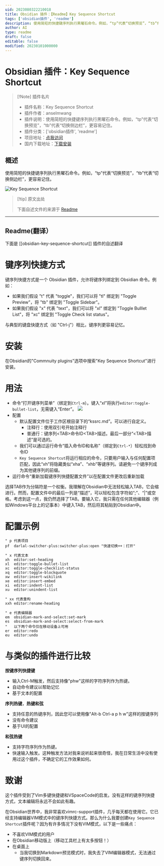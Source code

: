 ```yaml
---
uid: 2023080322210018
title: Obsidian 插件：【Readme】Key Sequence Shortcut
tags: ['obsidian插件', 'readme']
description: 使用简短的快捷键序列执行黑曜石命令。例如，“tp”代表“切换预览”，“tb”代表“切换侧边栏”，更容易记住。
author: AI
type: readme
draft: false
editable: false
modified: 20230101000000
---
```


# Obsidian 插件：Key Sequence Shortcut

> [!Note] 插件名片
> - 插件名称：Key Sequence Shortcut
> - 插件作者：anselmwang
> - 插件说明：使用简短的快捷键序列执行黑曜石命令。例如，“tp”代表“切换预览”，“tb”代表“切换侧边栏”，更容易记住。
> - 插件分类：['obsidian插件', 'readme']
> - 项目地址：[点我访问](https://github.com/anselmwang/obsidian-key-sequence-shortcut)
> - 国内下载地址：[下载安装](https://pkmer.cn/products/plugin/pluginMarket/?obsidian-key-sequence-shortcut)

## 概述

使用简短的快捷键序列执行黑曜石命令。例如，“tp”代表“切换预览”，“tb”代表“切换侧边栏”，更容易记住。

![Key Sequence Shortcut](https://cdn.pkmer.cn/covers/obsidian-key-sequence-shortcut.png!pkmer)

> [!tip] 原文出处
> 
>下面自述文件的来源于 [Readme](https://ghproxy.net/https://raw.githubusercontent.com/anselmwang/obsidian-key-sequence-shortcut/main/README.md)
> 

---

## Readme(翻译）

下面是 [[obsidian-key-sequence-shortcut]] 插件的自述翻译


# 键序列快捷方式

键序列快捷方式是一个 Obsidian 插件，允许将键序列绑定到 Obsidian 命令。例如：
- 如果我们假设 "t" 代表 "toggle"，我们可以将 "tl" 绑定到 "Toggle Preview"，将 "tb" 绑定到 "Toggle Sidebar"。
- 如果我们假设 "x" 代表 "text"，我们可以将 "xl" 绑定到 "Toggle Bulllet List"，将 "xc" 绑定到 "Toggle Check list status"。

与典型的键盘快捷方式（如 "Ctrl-j"）相比，键序列更容易记忆。

# 安装

在Obsidian的"Commnuity plugins"选项中搜索"Key Sequence Shortcut"进行安装。

# 用法

- 命令“打开键序列菜单”（绑定到`Ctrl-m`）。键入“xl”将执行`editor:toggle-bullet-list`，无需键入“Enter”。
![](attachments/2022-02-26-07-33-19.png)
- 配置
  - 默认配置文件位于工作区根目录下的“kssrc.md”。可以进行自定义。
    - 注释行：使用双引号开始注释行
    - 普通行：键序列&lt;TAB&gt;命令ID&lt;TAB&gt;描述。最后一部分“&lt;TAB&gt;描述”是可选的。
  - 我们可以通过运行命令“插入命令ID和名称”（绑定到`Ctrl-*`）轻松找到命令ID
  - `Key Sequence Shortcut`将运行相应的命令，只要用户输入与任何配置项匹配，因此“xh”将隐藏类似“xha”、“xhb”等键序列。请避免一个键序列成为其他键序列的前缀。
- 运行命令“重新加载键序列快捷配置文件”以在配置文件更改后重新加载

选择TAB作为分隔符是一个权衡。我理解在Obsidian中无法轻松输入TAB，它会缩进行。然而，配置文件中的最后一列是“描述”，可以轻松包含字符如“;”、“|”或空格。考虑到这一点，我仍然选择了TAB。要输入它，我只需在任何其他编辑器（例如Windows平台上的记事本）中键入TAB，然后将其粘贴到Obsidian中。

# 配置示例

```
" p 代表项目
pf	darlal-switcher-plus:switcher-plus:open	"快速切换++：打开"

" x 代表文本
xh	editor:set-heading
xl	editor:toggle-bullet-list
xc	editor:toggle-checklist-status
xq	editor:toggle-blockquote
xw	editor:insert-wikilink
xe	editor:insert-embed
xi	editor:indent-list
xu	editor:unindent-list

" xx 代表重构
xxh	editor:rename-heading

" e 代表编辑器
em	obsidian-mark-and-select:set-mark
es	obsidian-mark-and-select:select-from-mark
"	以下两个命令仅在移动设备上可用
er	editor:redo
eu	editor:undo
```

# 与类似的插件进行比较

**按键序列快捷键**
- 输入Ctrl-M触发，然后支持像"phw"这样的字符序列作为热键。
- 自动命令建议以帮助记忆
- 基于文本的配置

**序列热键**，**热键和弦**
- 支持任意的热键序列，因此您可以使用像"Alt-b Ctrl-a p h w"这样的按键序列
- 没有命令建议
- 基于UI的配置

**和弦热键**
- 支持字符序列作为热键。
- 快速输入触发。这种触发方法对我来说听起来很奇怪，我在日常生活中没有使用过这个插件，不确定它的工作效果如何。

# 致谢

这个插件受到了Vim多键快捷键和VSpaceCode的启发。没有这样的键序列快捷方式，文本编辑将永远不会如此有趣。

在Obsidian世界中，我非常喜欢vimrc-support插件，几乎每天都在使用它。它已经支持编辑器VIM模式中的键序列快捷方式。那么为什么我要创建`Key Sequence Shortcut`插件呢？因为有许多情况下没有VIM模式，以下是一些痛点：
- 不喜欢VIM模式的用户
- 在Obsidian移动版上（移动工具栏上有太多按钮！）
- 在桌面上
  - 当我切换到Markdown预览模式时，我失去了VIM编辑器模式，无法通过键序列切换回来。



